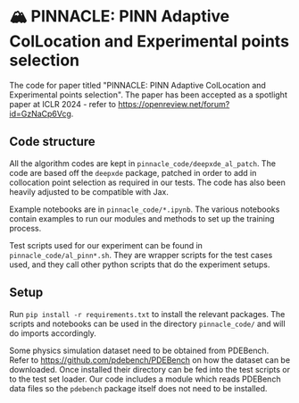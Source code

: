 # 🏔️ PINNACLE: PINN Adaptive ColLocation and Experimental points selection

The code for paper titled "PINNACLE: PINN Adaptive ColLocation and Experimental points selection". The paper has been accepted as a spotlight paper at ICLR 2024 - refer to https://openreview.net/forum?id=GzNaCp6Vcg.

## Code structure

All the algorithm codes are kept in `pinnacle_code/deepxde_al_patch`. The code are based off the `deepxde` package, patched in order to add in collocation point selection as required in our tests. The code has also been heavily adjusted to be compatible with Jax.

Example notebooks are in `pinnacle_code/*.ipynb`. The various notebooks contain examples to run our modules and methods to set up the training process.

Test scripts used for our experiment can be found in `pinnacle_code/al_pinn*.sh`. They are wrapper scripts for the test cases used, and they call other python scripts that do the experiment setups.

## Setup

Run `pip install -r requirements.txt` to install the relevant packages. The scripts and notebooks can be used in the directory `pinnacle_code/` and will do imports accordingly.

Some physics simulation dataset need to be obtained from PDEBench. Refer to https://github.com/pdebench/PDEBench on how the dataset can be downloaded. Once installed their directory can be fed into the test scripts or to the test set loader. Our code includes a module which reads PDEBench data files so the `pdebench` package itself does not need to be installed.
